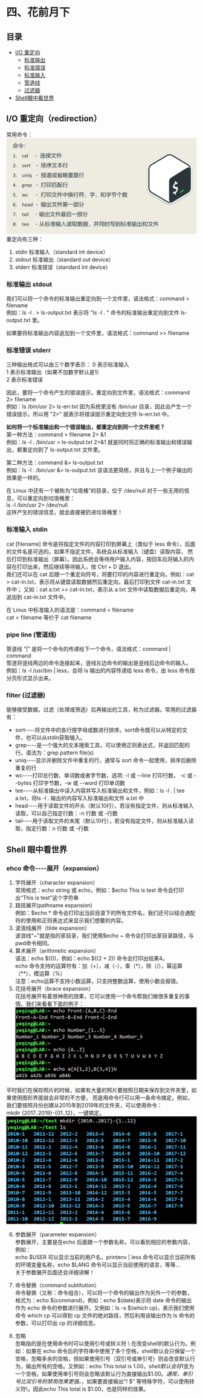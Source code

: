 # 四、花前月下

## 目录
- [I/O 重定向](section-4.md#I/O重定向)
  - [标准输出](section-4.md#标准输出)
  - [标准错误](section-4.md#标准错误)
  - [标准输入](section-4.md#标准输入)
  - [管道线](section-4.md#pipe-line)
  - [过滤器](section-4.md#filter)
- [Shell眼中看世界](section-4.md#Shell眼中看世界)
## I/O 重定向（redirection）  
常用命令：  
![](images/pic32.png)
重定向有三种：
1. stdin 标准输入（standard int device）
2. stdout 标准输出（standard out device）
2. stderr 标准错误（standard int device）

### 标准输出 stdout
我们可以将一个命令的标准输出重定向到一个文件里，语法格式：command > filename  
例如：ls -l . > ls-output.txt  表示将 "ls -l . " 命令的标准输出重定向到文件 ls-output.txt 里。

如果要将标准输出内容追加到一个文件里，语法格式：command >> filename  

### 标准错误 stderr
三种输出格式可以由三个数字表示：
0 表示标准输入  
1 表示标准输出（如果不加数字默认是1）  
2 表示标准错误

因此，要将一个命令产生的错误提示，重定向到文件里，语法格式：command 2> filename  
例如：ls /bin/usr 2> ls-err.txt 因为系统里没有 /bin/usr 目录，因此会产生一个错误提示，所以用 "2>" 就表示将错误提示重定向到文件 ls-err.txt 中。

**如何将一个标准输出和一个错误输出，都重定向到同一个文件里呢？**  
第一种方法：command > filename 2> &1  
例如：ls -l . /bin/usr > ls-output.txt 2>&1  就是同时将正确的标准输出和错误输出，都重定向到了 ls-output.txt 文件里。

第二种方法：command &> ls-output.txt  
例如：ls -l . /bin/usr &> ls-output.txt 该语法更简练，并且与上一个例子输出的效果是一样的。

在 Linux 中还有一个被称为“垃圾桶”的目录，位于 /dev/null 对于一些无用的信息，可以重定向到垃圾桶里：  
 ls -l /bin/usr 2> /dev/null  
这样产生的错误信息，就会直接被扔进垃圾桶里！

### 标准输入 stdin
cat [filename] 命令是将指定文件的内容打印到屏幕上（类似于 less 命令），后面的文件名是可选的。如果不指定文件，系统会从标准输入（键盘）读取内容，
然后打印到标准输出（屏幕）。因此系统会等待用户输入内容，按回车后将输入的内容在打印出来，然后继续等待输入，按 Ctrl + D 退出。  
我们还可以在 cat 后跟一个重定向符号，将要打印的内容进行重定向，例如：cat > cat-in.txt，表示将从键盘读取数据然后重定向，最后打印到文件 cat-in.txt 文件中；
又如：cat a.txt >> cat-in.txt，表示从 a.txt 文件中读取数据后重定向，再追加到 cat-in.txt 文件中。  

在 Linux 中标准输入的语法是：command < filename  
cat < filename 等价于 cat filename

### pipe line (管道线)
管道线 “|” 是将一个命令的传递给下一个命令，语法格式：command | command  
管道将竖线两边的命令连接起来，竖线左边命令的输出是竖线后边命令的输入。  
例如：ls -l /usr/bin | less，会将 ls 输出的内容传递给 less 命令，由 less 命令按分页形式显示出来。  

### filter (过滤器)
能够接受数据，过滤（处理或筛选）后再输出的工具，称为过滤器。常用的过滤器有：  
- sort----将文件中的各行按字母或数进行排序。sort命令既可以从特定的文件，也可以从stdin获取输入。
- grep----是一个强大的文本搜索工具，可以使用正则表达式，并返回匹配的行，语法为：grep pattern file(s)
- uniq----显示并删除文件中重复的行，通常与 sort 命令一起使用，排序后删除重复的行
- wc----打印总行数、单词数或者字节数，选项: -l 或 --line 打印行数， -c 或 --bytes 打印字节数，-w 或 --word 打印单词数
- tee----从标准输出中读入内容并写入标准输出和文件，例如：ls -l . | tee a.txt，将ls -l . 输出的内容写入标准输出和文件 a.txt 中
- head----用于读取文件的开头（默认10行），若没有指定文件，则从标准输入读取，可以自己指定行数：-n 行数 或 -行数
- tail----用于读取文件的末尾（默认10行），若没有指定文件，则从标准输入读取，指定行数：n 行数 或 -行数


## Shell 眼中看世界
### ehco 命令----展开（expansion）
1. 字符展开（character expansion）  
常用格式：echo string 或 echo，例如：$echo This is test 命令会打印出“This is test”这个字符串
2. 路径展开(pathname expansion)  
例如：$echo * 命令会打印出当前目录下的所有文件名，我们还可以结合通配符的使用和正则表达式来显示我们想要的内容。
3. 波浪线展开（tilde expansion）  
波浪线“~”就是指的家目录，我们使用$echo ~ 命令会打印出家目录路径，与pwd命令相同。
4. 算术展开（arithmetic expansion）  
语法：echo $(())，例如：echo $((2 + 2)) 命令会打印出结果4。  
echo 命令支持的运算符有：加（+），减（-），乘（\*），除（/），幂运算（\*\*），模运算（%）  
注意：echo运算不支持小数运算，只支持整数运算，使用小数会报错。
5. 花括号展开（brace expansion）  
花括号展开有着很神奇的效果，它可以使用一个命令帮我们做很多重复的事情。我们来看看下面的例子：  
![](images/pic23.png)  

平时我们在保存照片的时候，如果有大量的照片要按照日期来保存到文件夹里，如果使用图形界面就会非常的不方便，
而是用命令行可以用一条命令搞定。例如，我们要按照月份创建从2015年到2019年的文件夹，可以使用命令：  
mkdir {2017..2019}-{01..12}，一键搞定。  
![](images/pic24.png)  

6. 参数展开（parameter expansion）  
参数展开，主要是在echo 后面跟一个参数名称，可以看到相应的参数内容，例如：  
echo $USER 可以显示当前的用户名，printenv | less 命令可以显示当前所有的环境变量名称，echo $LANG 命令可以显示当前使用的语言，等等...  
关于参数展开后面还会详细讲解！

7. 命令替换（command subtitution）  
命令替换（又称：命令组合），可以将一个命令的输出作为另外一个的参数，格式为：echo $(command)，例如：echo $(date)表示将 date 命令的输出作为 echo 命令的参数进行展开。又例如：ls -s $(which cp)，表示我们使用命令 which cp 可以得到 cp 文件的绝对路径，然后利用该输出作为 ls 命令的参数，可以打印出 cp 的详细信息。

8. 忽略  
忽略指的是在使用命令时可以使用引号或转义符 \ 在改变shell的默认行为。例如：如果在 echo 命令后的字符串中使用了多个空格，shell默认会只保留一个空格，忽略多余的空格，但如果使用引号（双引号或单引号）则会改变默认行为，输出所有的空格。又例如：echo This total is $1.00，shell默认会将$1变为一个空格，如果使用单引号则会忽略该默认行为直接输出$1.00。*通常，单引号比双引号的禁用效果更强。*，如果要直接输出“! $” 等特殊字符，可以使用转义符\，因此echo This total is \$1.00，也是同样的效果。
